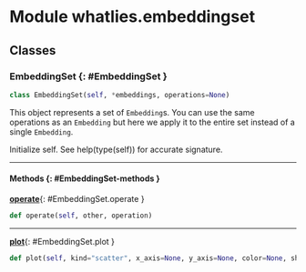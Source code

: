 # Module whatlies.embeddingset


## Classes

### EmbeddingSet {: #EmbeddingSet }

```python
class EmbeddingSet(self, *embeddings, operations=None)
```

This object represents a set of `Embedding`s. You can use the same operations
as an `Embedding` but here we apply it to the entire set instead of a single
`Embedding`.

Initialize self.  See help(type(self)) for accurate signature.


------

#### Methods {: #EmbeddingSet-methods }

[**operate**](#EmbeddingSet.operate){: #EmbeddingSet.operate }

```python
def operate(self, other, operation)
```


------

[**plot**](#EmbeddingSet.plot){: #EmbeddingSet.plot }

```python
def plot(self, kind="scatter", x_axis=None, y_axis=None, color=None, show_operations=False, **kwargs)
```
